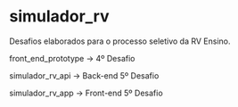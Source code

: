 # simulador_rv
Desafios elaborados para o processo seletivo da RV Ensino.

front_end_prototype -> 4º Desafio

simulador_rv_api -> Back-end 5º Desafio

simulador_rv_app -> Front-end 5º Desafio
